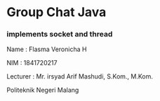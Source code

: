 # Group Chat Java

### implements socket and thread 

Name : Flasma Veronicha H

NIM  : 1841720217

Lecturer : Mr. irsyad Arif Mashudi, S.Kom., M.Kom.

Politeknik Negeri Malang
